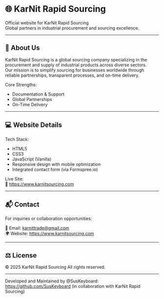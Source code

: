 # 🌐 KarNit Rapid Sourcing

Official website for KarNit Rapid Sourcing  
Global partners in industrial procurement and sourcing excellence.

---

## 🏢 About Us

KarNit Rapid Sourcing is a global sourcing company specializing in the procurement and supply of industrial products across diverse sectors.  
Our mission is to simplify sourcing for businesses worldwide through reliable partnerships, transparent processes, and on-time delivery.

Core Strengths:

- Documentation & Support
- Global Partnerships
- On-Time Delivery

---

## 💻 Website Details

Tech Stack:

- HTML5
- CSS3
- JavaScript (Vanilla)
- Responsive design with mobile optimization
- Integrated contact form (via Formspree.io)

Live Site:  
🔗 https://www.karnitsourcing.com

---

## 📬 Contact

For inquiries or collaboration opportunities:

📧 Email: karnittrade@gmail.com  
🌍 Website: https://www.karnitsourcing.com

---

## ⚖️ License

© 2025 KarNit Rapid Sourcing 
All rights reserved.

---

Developed and Maintained by @SusKeyboard: https://github.com/SusKeyboard 
(in collaboration with KarNit Rapid Sourcing)
